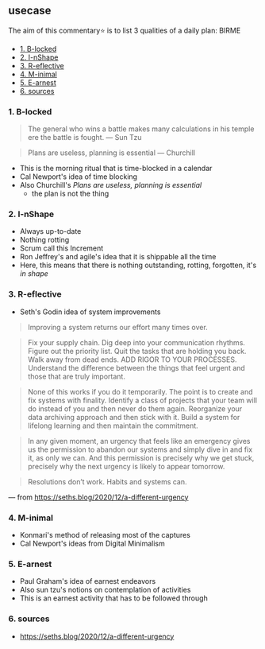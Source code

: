 ## usecase
The aim of this commentary⭐ is to list 3 qualities of a daily plan: BIRME

<!-- TOC -->

- [1. B-locked](#1-b-locked)
- [2. I-nShape](#2-i-nshape)
- [3. R-eflective](#3-r-eflective)
- [4. M-inimal](#4-m-inimal)
- [5. E-arnest](#5-e-arnest)
- [6. sources](#6-sources)

<!-- /TOC -->

### 1. B-locked
> The general who wins a battle makes many calculations in his temple ere the battle is fought.
— Sun Tzu

> Plans are useless, planning is essential
— Churchill

* This is the morning ritual that is time-blocked in a calendar
* Cal Newport's idea of time blocking
* Also Churchill's _Plans are useless, planning is essential_
    - the plan is not the thing

### 2. I-nShape
* Always up-to-date
* Nothing rotting
* Scrum call this Increment
* Ron Jeffrey's and agile's idea that it is shippable all the time
* Here, this means that there is nothing outstanding, rotting, forgotten, it's _in shape_

### 3. R-eflective
* Seth's Godin idea of system improvements

>Improving a system returns our effort many times over.

>Fix your supply chain. Dig deep into your communication rhythms. Figure out the priority list. Quit the tasks that are holding you back. Walk away from dead ends. ADD RIGOR TO YOUR PROCESSES. Understand the difference between the things that feel urgent and those that are truly important.

>None of this works if you do it temporarily. The point is to create and fix systems with finality. Identify a class of projects that your team will do instead of you and then never do them again. Reorganize your data archiving approach and then stick with it. Build a system for lifelong learning and then maintain the commitment.

>In any given moment, an urgency that feels like an emergency gives us the permission to abandon our systems and simply dive in and fix it, as only we can. And this permission is precisely why we get stuck, precisely why the next urgency is likely to appear tomorrow.

>Resolutions don’t work. Habits and systems can.

— from <https://seths.blog/2020/12/a-different-urgency>

### 4. M-inimal
* Konmari's method of releasing most of the captures
* Cal Newport's ideas from Digital Minimalism 

### 5. E-arnest
* Paul Graham's idea of earnest endeavors
* Also sun tzu's notions on contemplation of activities
* This is an earnest activity that has to be followed through 

### 6. sources
* <https://seths.blog/2020/12/a-different-urgency>
